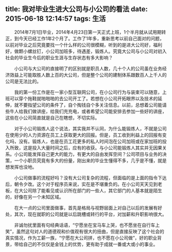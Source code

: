 title: 我对毕业生进大公司与小公司的看法
date: 2015-06-18 12:14:57
tags: 生活
---

　　2014年7月1日毕业，2014年4月23日第一天正式上班，1个半月就从试用期转正，到今天已经工作1年2个月了。工作了1年多，重新思考以前自己面对的问题，以前对毕业之后究竟要找一个什么样的公司很模糊，听到的是进大公司好，福利好，做颗小螺丝钉，小公司加班多，待遇差，锻炼人。究竟大公司与小公司对初入社会的毕业生今后的职业生涯与生存状态有多大影响？

　　小公司与大公司的直接明了的区别就是职员人数，几十个人的公司虽在业务经济效益上可能取胜人数上百的大公司，但是整个公司的建制体系跟数百人上千人的公司是无法比的。

<!-- more -->

　　我的第一份工作是在一家小型互联网公司，在小公司行为与装束可以随意，上班可以穿个拖鞋就啪啪啪的去公司开工了。若想在小公司开拓眼界以及技术的延伸，就不要指望公司的条件了，自个掏钱自个多关注信息。以前，总想着公司能请些牛人给我们做讲座，给我们充充电，或者希望公司能安排去参加一些好的讲座，这些在小公司简直就是自己在瞎想，不切实际。

　　对于小公司锻炼人这个说法，其实我并不认同，为什么能锻炼人，不就是公司在使用少的人力资源在员工上获取更大的回报。但是，员工收到利益上的回报有变化吗，没有。锻炼人，也是在员工花更多的私人时间泡在公司加班或在家加班的投入所致，这是投入大量时间之后，应有的收获。与小公司能锻炼人其实并无因果关系。小公司能发挥自己更大的能力，有更大的自由发挥空间？公司项目与业务的决策，一个小职员究竟有多大的份量，刚出来的毕业生懂得不多，几乎是不懂，就是想发挥也没地。

　　小公司做事的流程好吗？没有大公司复杂的流程，但面临的是上面的指令下达后，朝令夕改。这个对于程序员来说，实在是不堪重负的。在小公司天天见到老板，在大公司除了能看见或认识所在部门的一些人，其它部门的人基本就是陌生的，好像在另一个未知区域。

　　在大一点的公司里面做事，首先是格局与视野层面上对自己以后的发展有好处，其次，现在就职的公司就是以后跳槽或转行的平台，对加薪和升职影响很大。

　　非诚勿扰里面有句经典话语，“宁愿坐在宝马车上哭，也不愿坐在自行车上笑”，虽然这句对人的道德观和价值观有很大的扭曲，但是直接反映了这个社会的真实情况，作为工薪一族，“宁愿在大公司拼，也不愿在小公司做”，好的职业背景，带给自己的不仅仅是金钱上的优势，更有助于成就一番或大或小的事业。